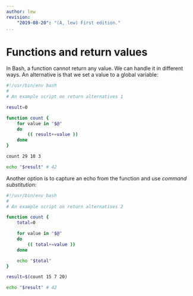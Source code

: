 ```yaml
---
author: lew
revision:
    "2019-08-20": "(A, lew) First edition."
...
```


Functions and return values
=======================

In Bash, a function cannot return any value. We can handle it in different ways. An alternative is that we set a value to a global variable:

```bash
#!/usr/bin/env bash
#
# An example script on return alternatives 1

result=0

function count {
    for value in "$@"
    do
        (( result+=value ))
    done
}

count 29 10 3

echo "$result" # 42
```

Another option is to capture an echo from the function and use *command substitution*:

```bash
#!/usr/bin/env bash
#
# An example script on return alternatives 2

function count {
    total=0

    for value in "$@"
    do
        (( total+=value ))
    done

    echo "$total"
}

result=$(count 15 7 20)

echo "$result" # 42
```
